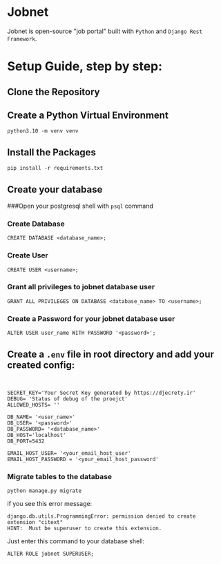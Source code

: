 # Jobnet
Jobnet is open-source "job portal" built with ```Python``` and ```Django Rest Framework```.


# Setup Guide, step by step:
## Clone the  Repository


## Create a Python Virtual Environment
```python3.10 -m venv venv``` 

## Install the Packages
```pip install -r requirements.txt```




## Create your database
###Open your postgresql shell with ```psql``` command

### Create Database
```postgresql
CREATE DATABASE <database_name>;
```

### Create User
```postgresql
CREATE USER <username>;
```

### Grant all privileges to jobnet database user
```postgresql
GRANT ALL PRIVILEGES ON DATABASE <database_name> TO <username>;
```

### Create a Password for your jobnet database user
```postgresql
ALTER USER user_name WITH PASSWORD '<password>';
```


## Create a `````.env````` file in root directory and add your created config:
```dotenv


SECRET_KEY='Your Secret Key generated by https://djecrety.ir'
DEBUG= 'Status of debug of the proejct'
ALLOWED_HOSTS= ''

DB_NAME= '<user_name>'
DB_USER= '<password>'
DB_PASSWORD= '<database_name>'
DB_HOST='localhost'
DB_PORT=5432

EMAIL_HOST_USER= '<your_email_host_user'
EMAIL_HOST_PASSWORD = '<your_email_host_password'
```

### Migrate tables to the database
```python manage.py migrate```

if you see this error message: 
```
django.db.utils.ProgrammingError: permission denied to create extension "citext"
HINT:  Must be superuser to create this extension.
```
Just enter this command to your database shell:
```postgresql
ALTER ROLE jobnet SUPERUSER;
```